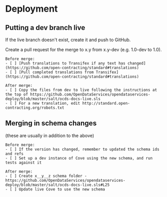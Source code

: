 # Deployment

## Putting a dev branch live

If the live branch doesn't exist, create it and push to GitHub. 

Create a pull request for the merge to x.y from x.y-dev (e.g. 1.0-dev to 1.0).

```
Before merge:
- [ ] [Push translations to Transifex if any text has changed](https://github.com/open-contracting/standard#translations)
- [ ] [Pull completed translations from Transifex](https://github.com/open-contracting/standard#translations)

After merge:
- [ ] Copy the files from dev to live following the instructions at the top of https://github.com/OpenDataServices/opendataservices-deploy/blob/master/salt/ocds-docs-live.sls
- [ ] For a new translation, edit http://standard.open-contracting.org/robots.txt
```

## Merging in schema changes

(these are usually in addition to the above)

```
Before merge:
- [ ] If the version has changed, remember to updated the schema ids and refs
- [ ] Set up a dev instance of Cove using the new schema, and run tests against it

After merge:
- [ ] Create x__y__z schema folder - https://github.com/OpenDataServices/opendataservices-deploy/blob/master/salt/ocds-docs-live.sls#L25
- [ ] Update live Cove to use the new schema

```
